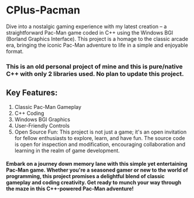 # CPlus-Pacman
Dive into a nostalgic gaming experience with my latest creation – a straightforward Pac-Man game coded in C++ using the Windows BGI (Borland Graphics Interface). This project is a homage to the classic arcade era, bringing the iconic Pac-Man adventure to life in a simple and enjoyable format.

### This is an old personal project of mine and this is pure/native C++ with only 2 libraries used. No plan to update this project.

## Key Features:

1. Classic Pac-Man Gameplay
2. C++ Coding 
3. Windows BGI Graphics
4. User-Friendly Controls
5. Open Source Fun: This project is not just a game; it's an open invitation for fellow enthusiasts to explore, learn, and have fun. The source code is open for inspection and modification, encouraging collaboration and learning in the realm of game development.

#### Embark on a journey down memory lane with this simple yet entertaining Pac-Man game. Whether you're a seasoned gamer or new to the world of programming, this project promises a delightful blend of classic gameplay and coding creativity. Get ready to munch your way through the maze in this C++-powered Pac-Man adventure!
